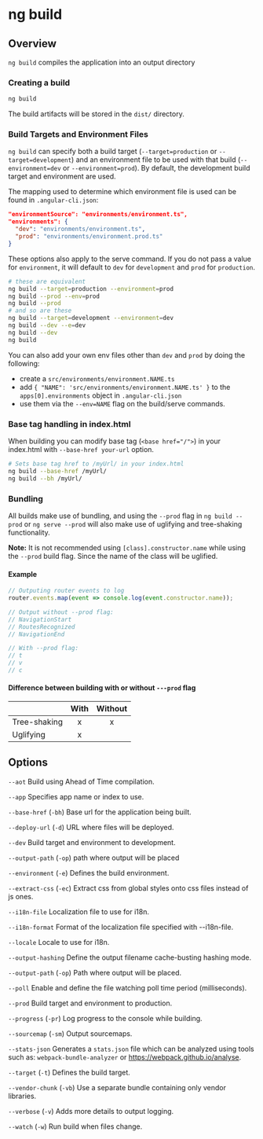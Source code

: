 <!-- Links in /docs/documentation should NOT have `.md` at the end, because they end up in our wiki at release. -->

# ng build

## Overview
`ng build` compiles the application into an output directory

### Creating a build

```bash
ng build
```

The build artifacts will be stored in the `dist/` directory.

### Build Targets and Environment Files

`ng build` can specify both a build target (`--target=production` or `--target=development`) and an
environment file to be used with that build (`--environment=dev` or `--environment=prod`).
By default, the development build target and environment are used.

The mapping used to determine which environment file is used can be found in `.angular-cli.json`:

```json
"environmentSource": "environments/environment.ts",
"environments": {
  "dev": "environments/environment.ts",
  "prod": "environments/environment.prod.ts"
}
```

These options also apply to the serve command. If you do not pass a value for `environment`,
it will default to `dev` for `development` and `prod` for `production`.

```bash
# these are equivalent
ng build --target=production --environment=prod
ng build --prod --env=prod
ng build --prod
# and so are these
ng build --target=development --environment=dev
ng build --dev --e=dev
ng build --dev
ng build
```

You can also add your own env files other than `dev` and `prod` by doing the following:
- create a `src/environments/environment.NAME.ts`
- add `{ "NAME": 'src/environments/environment.NAME.ts' }` to the `apps[0].environments` object in `.angular-cli.json`
- use them via the `--env=NAME` flag on the build/serve commands.

### Base tag handling in index.html

When building you can modify base tag (`<base href="/">`) in your index.html with `--base-href your-url` option.

```bash
# Sets base tag href to /myUrl/ in your index.html
ng build --base-href /myUrl/
ng build --bh /myUrl/
```

### Bundling

All builds make use of bundling, and using the `--prod` flag in  `ng build --prod`
or `ng serve --prod` will also make use of uglifying and tree-shaking functionality.

**Note:** It is not recommended using `[class].constructor.name` while using the
`--prod` build flag. Since the name of the class will be uglified.
#### Example
```js
// Outputing router events to log
router.events.map(event => console.log(event.constructor.name));

// Output without --prod flag:
// NavigationStart
// RoutesRecognized
// NavigationEnd

// With --prod flag:
// t
// v
// c
```

#### Difference between building with or without `---prod` flag
|              | With | Without |
|--------------|:----:|:-------:|
| Tree-shaking |  x   |    x    |
| Uglifying    |  x   |         |

## Options
`--aot` Build using Ahead of Time compilation.

`--app` Specifies app name or index to use.

`--base-href` (`-bh`) Base url for the application being built.

`--deploy-url` (`-d`) URL where files will be deployed.

`--dev` Build target and environment to development.

`--output-path` (`-op`) path where output will be placed

`--environment` (`-e`) Defines the build environment.

`--extract-css` (`-ec`) Extract css from global styles onto css files instead of js ones.

`--i18n-file` Localization file to use for i18n.

`--i18n-format` Format of the localization file specified with --i18n-file.

`--locale` Locale to use for i18n.

`--output-hashing` Define the output filename cache-busting hashing mode.

`--output-path` (`-op`) Path where output will be placed.

`--poll` Enable and define the file watching poll time period (milliseconds).

`--prod` Build target and environment to production.

`--progress` (`-pr`) Log progress to the console while building.

`--sourcemap` (`-sm`) Output sourcemaps.

`--stats-json` Generates a `stats.json` file which can be analyzed using tools such as: `webpack-bundle-analyzer` or https://webpack.github.io/analyse.

`--target` (`-t`) Defines the build target.

`--vendor-chunk` (`-vb`) Use a separate bundle containing only vendor libraries.

`--verbose` (`-v`) Adds more details to output logging.

`--watch` (`-w`) Run build when files change.